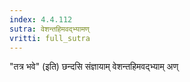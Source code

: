 ```yaml
---
index: 4.4.112
sutra: वेशन्तहिमवद्भ्यामण्
vritti: full_sutra
---
```


"तत्र भवे" (इति) छन्दसि संज्ञायाम् वेशन्तहिमवद्भ्याम् अण्